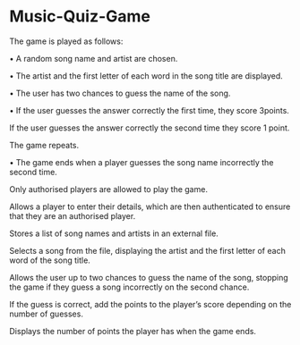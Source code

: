 # Music-Quiz-Game

The game is played as follows:

• A random song name and artist are chosen.

• The artist and the first letter of each word in the song title are displayed.

• The user has two chances to guess the name of the song.

• If the user guesses the answer correctly the first time, they score 3points. 

If the user guesses the answer correctly the second time they score 1 point. 

The game repeats.

• The game ends when a player guesses the song name incorrectly the second time.

Only authorised players are allowed to play the game.

Allows a player to enter their details,  which are then authenticated to ensure that they are an
authorised player.

Stores a list of song names and artists in an external file.

Selects a song from the file, displaying the artist and the first letter of each word of the song title.

Allows the user up to two chances to guess the name of the song, stopping the game if they guess
a song incorrectly on the second chance.

If the guess is correct, add the points to the player’s score depending on the number of guesses.

Displays the number of points the player has when the game ends.
